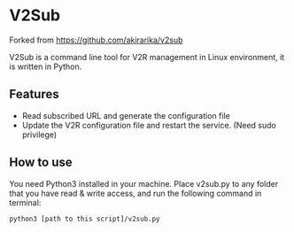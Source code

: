 # V2Sub

Forked from https://github.com/akirarika/v2sub  

V2Sub is a command line tool for V2R management in Linux environment, it is written in Python.

## Features
* Read subscribed URL and generate the configuration file
* Update the V2R configuration file and restart the service. (Need sudo privilege)

## How to use
You need Python3 installed in your machine. Place v2sub.py to any folder that you have read & write access, and run the following command in terminal:
```shell script
python3 [path to this script]/v2sub.py
```
